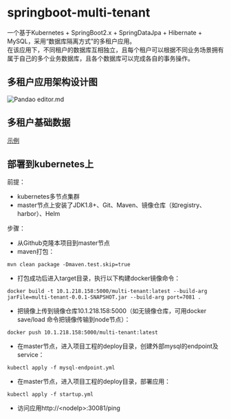 # springboot-multi-tenant
一个基于Kubernetes + SpringBoot2.x + SpringDataJpa + Hibernate + MySQL，采用“数据库隔离方式”的多租户应用。   
在该应用下，不同租户的数据库互相独立，且每个租户可以根据不同业务场景拥有属于自己的多个业务数据库，且各个数据库可以完成各自的事务操作。   
## 多租户应用架构设计图
![Pandao editor.md](https://github.com/waltertan1988/springboot-multi-tenant/blob/master/docs/charts/%E5%A4%9A%E7%A7%9F%E6%88%B7%E5%BA%94%E7%94%A8%E6%9E%B6%E6%9E%84%E8%AE%BE%E8%AE%A1%E5%9B%BE.jpg?raw=true "design.png")
## 多租户基础数据
[示例](https://github.com/waltertan1988/springboot-multi-tenant/tree/master/src/main/resources/schema)
## 部署到kubernetes上
前提：  
* kubernetes多节点集群
* master节点上安装了JDK1.8+、Git、Maven、镜像仓库（如registry、harbor）、Helm

步骤：   
* 从Github克隆本项目到master节点
* maven打包：
```
mvn clean package -Dmaven.test.skip=true
```
* 打包成功后进入target目录，执行以下构建docker镜像命令：
```
docker build -t 10.1.218.158:5000/multi-tenant:latest --build-arg jarFile=multi-tenant-0.0.1-SNAPSHOT.jar --build-arg port=7081 . 
```
* 把镜像上传到镜像仓库10.1.218.158:5000（如无镜像仓库，可用docker save/load 命令把镜像传输到node节点）：
```
docker push 10.1.218.158:5000/multi-tenant:latest
```
* 在master节点，进入项目工程的deploy目录，创建外部mysql的endpoint及service：
```
kubectl apply -f mysql-endpoint.yml
```
* 在master节点，进入项目工程的deploy目录，部署应用：
```
kubectl apply -f startup.yml
```
* 访问应用http://\<nodeIp\>:30081/ping
